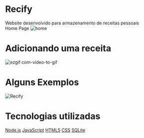 # Recify

Website desenvolvido para armazenamento de receitas pessoais <br/>
Home Page
![home](https://user-images.githubusercontent.com/47614825/84700424-82ba7880-af29-11ea-9857-a200378c7678.png)


# Adicionando uma receita
![ezgif com-video-to-gif](https://user-images.githubusercontent.com/47614825/84702512-23f6fe00-af2d-11ea-9dbc-16077cfc9bb8.gif)

# Alguns Exemplos
![Recify](https://user-images.githubusercontent.com/47614825/84702630-54d73300-af2d-11ea-83ae-e7d25398952f.gif)

# Tecnologias utilizadas 
<a href="https://nodejs.org/en/">Node.js</a>
<a href="https://www.javascript.com/">JavaScript</a> 
<a href="">HTML5</a> 
<a href="">CSS</a>
<a href="https://www.sqlite.org/index.html">SQLite</a>


